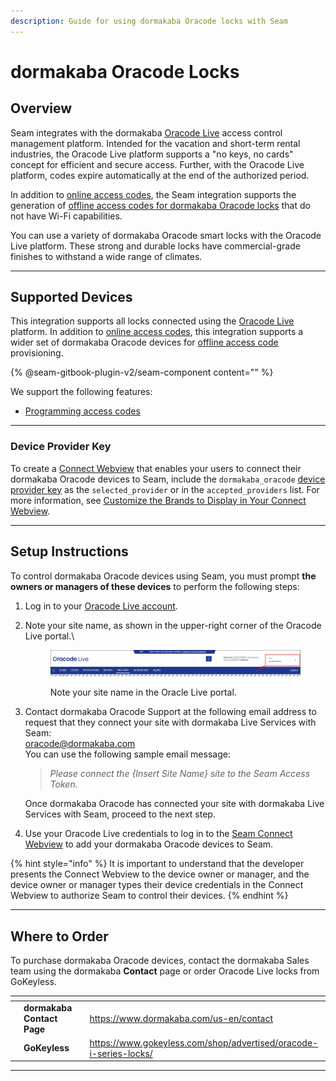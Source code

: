 ```yaml
---
description: Guide for using dormakaba Oracode locks with Seam
---
```


# dormakaba Oracode Locks

## Overview

Seam integrates with the dormakaba [Oracode Live](https://www.dormakaba.com/us-en/offering/products/vacation-short-term-rental-solutions/access-control-management/oracode-live--ka\_128503) access control management platform. Intended for the vacation and short-term rental industries, the Oracode Live platform supports a "no keys, no cards" concept for efficient and secure access. Further, with the Oracode Live platform, codes expire automatically at the end of the authorized period.

In addition to [online access codes](../device-and-system-integration-guides/dormakaba-oracode-locks/online-access-code-requirements-and-behaviors.md), the Seam integration supports the generation of [offline access codes for dormakaba Oracode locks](../device-and-system-integration-guides/dormakaba-oracode-locks/offline-access-code-support-and-requirements.md) that do not have Wi-Fi capabilities.

You can use a variety of dormakaba Oracode smart locks with the Oracode Live platform. These strong and durable locks have commercial-grade finishes to withstand a wide range of climates.&#x20;

***

## Supported Devices

This integration supports all locks connected using the [Oracode Live](https://www.dormakaba.com/us-en/offering/products/vacation-short-term-rental-solutions/access-control-management/oracode-live--ka\_128503) platform. In addition to [online access codes](../device-and-system-integration-guides/dormakaba-oracode-locks/online-access-code-requirements-and-behaviors.md), this integration supports a wider set of dormakaba Oracode devices for [offline access code](../device-and-system-integration-guides/dormakaba-oracode-locks/offline-access-code-support-and-requirements.md) provisioning.

{% @seam-gitbook-plugin-v2/seam-component content="<seam-supported-device-table
  endpoint="https://connect.getseam.com"
  client-session-token="seam_cst126DAjfor_2kxn8QAAEUkj3Zu4Nr1Aoauy"
  manufacturers="Dormakaba=bb56ed21-a593-4116-a969-959396819638"
/>" %}

We support the following features:

* [Programming access codes](../products/smart-locks/access-codes/)

***

### Device Provider Key

To create a [Connect Webview](../core-concepts/connect-webviews/) that enables your users to connect their dormakaba Oracode devices to Seam, include the `dormakaba_oracode` [device provider key](../api-clients/connect-webviews/#device-provider-keys) as the `selected_provider` or in the `accepted_providers` list. For more information, see [Customize the Brands to Display in Your Connect Webview](../core-concepts/connect-webviews/customizing-connect-webviews.md#customize-the-brands-to-display-in-your-connect-webviews).

***

## Setup Instructions

To control dormakaba Oracode devices using Seam, you must prompt **the owners or managers of these devices** to perform the following steps:

1. Log in to your [Oracode Live account](https://www.kabaecodewireless.com).
2.  Note your site name, as shown in the upper-right corner of the Oracode Live portal.\


    <figure><img src="../.gitbook/assets/oracode-live-site-name.png" alt="Note your site name in the Oracle Live portal."><figcaption><p>Note your site name in the Oracle Live portal.</p></figcaption></figure>
3.  Contact dormakaba Oracode Support at  the following email address to request that they connect your site with dormakaba Live Services with Seam:\
    [oracode@dormakaba.com](mailto:oracode@dormakaba.com)\
    You can use the following sample email message:

    > _Please connect the {Insert Site Name} site to the Seam Access Token._

    Once dormakaba Oracode has connected your site with dormakaba Live Services with Seam, proceed to the next step.
4. Use your Oracode Live credentials to log in to the [Seam Connect Webview](../core-concepts/connect-webviews/) to add your dormakaba Oracode devices to Seam.

{% hint style="info" %}
It is important to understand that the developer presents the Connect Webview to the device owner or manager, and the device owner or manager types their device credentials in the Connect Webview to authorize Seam to control their devices.
{% endhint %}

***

## Where to Order

To purchase dormakaba Oracode devices, contact the dormakaba Sales team using the dormakaba **Contact** page or order Oracode Live locks from GoKeyless.

<table data-view="cards"><thead><tr><th></th><th></th><th></th><th data-hidden data-card-target data-type="content-ref"></th><th data-hidden data-card-cover data-type="files"></th></tr></thead><tbody><tr><td></td><td><strong>dormakaba Contact Page</strong></td><td></td><td><a href="https://www.dormakaba.com/us-en/contact">https://www.dormakaba.com/us-en/contact</a></td><td><a href="../.gitbook/assets/dormakaba-logo.png">dormakaba-logo.png</a></td></tr><tr><td></td><td><strong>GoKeyless</strong></td><td></td><td><a href="https://www.gokeyless.com/shop/advertised/oracode-i-series-locks/">https://www.gokeyless.com/shop/advertised/oracode-i-series-locks/</a></td><td><a href="../.gitbook/assets/gokeyless-logo.png">gokeyless-logo.png</a></td></tr></tbody></table>

***


